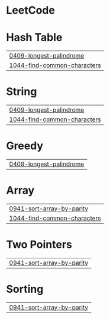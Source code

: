 # LeetCode


# Hash Table
|  |
| ------- |
| [0409-longest-palindrome](https://github.com/shinadhmuhammed/LeetCode/tree/master/0409-longest-palindrome) |
| [1044-find-common-characters](https://github.com/shinadhmuhammed/LeetCode/tree/master/1044-find-common-characters) |
# String
|  |
| ------- |
| [0409-longest-palindrome](https://github.com/shinadhmuhammed/LeetCode/tree/master/0409-longest-palindrome) |
| [1044-find-common-characters](https://github.com/shinadhmuhammed/LeetCode/tree/master/1044-find-common-characters) |
# Greedy
|  |
| ------- |
| [0409-longest-palindrome](https://github.com/shinadhmuhammed/LeetCode/tree/master/0409-longest-palindrome) |
# Array
|  |
| ------- |
| [0941-sort-array-by-parity](https://github.com/shinadhmuhammed/LeetCode/tree/master/0941-sort-array-by-parity) |
| [1044-find-common-characters](https://github.com/shinadhmuhammed/LeetCode/tree/master/1044-find-common-characters) |
# Two Pointers
|  |
| ------- |
| [0941-sort-array-by-parity](https://github.com/shinadhmuhammed/LeetCode/tree/master/0941-sort-array-by-parity) |
# Sorting
|  |
| ------- |
| [0941-sort-array-by-parity](https://github.com/shinadhmuhammed/LeetCode/tree/master/0941-sort-array-by-parity) |